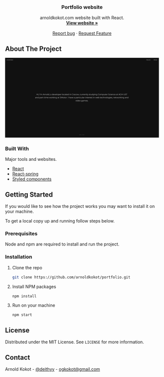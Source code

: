 <br />
<p align="center">

  <h3 align="center">Portfolio website</h3>

  <p align="center">
    arnoldkokot.com website built with React.
    <br />
    <a href="https://arnoldkokot.com"><strong>View website »</strong></a>
    <br />
    <br />
    <a href="https://github.com/arnoldkokot/portfolio/issues">Report bug</a>
    ·
    <a href="https://github.com/arnoldkokot/portfolio/issues">Request Feature</a>
  </p>
</p>

## About The Project

[![Preview image](preview.png)](https://arnoldkokot.com)

### Built With

Major tools and websites.

- [React](https://reactjs.org/)
- [React-spring](https://react-spring.io/)
- [Styled components](https://styled-components.com/)

## Getting Started

If you would like to see how the project works you may want to install it on your machine.

To get a local copy up and running follow steps below.

### Prerequisites

Node and npm are required to install and run the project.

### Installation

1. Clone the repo
   ```sh
   git clone https://github.com/arnoldkokot/portfolio.git
   ```
2. Install NPM packages
   ```sh
   npm install
   ```
3. Run on your machine
   ```sh
   npm start
   ```

## License

Distributed under the MIT License. See `LICENSE` for more information.

## Contact

Arnold Kokot - [@deithyy](https://twitter.com/deithyy) - ogkokot@gmail.com
